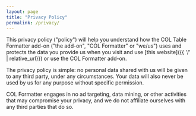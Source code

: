 ```yaml
---
layout: page
title: "Privacy Policy"
permalink: /privacy/
---
```


This privacy policy ("policy") will help you understand how the COL Table
Formatter add-on ("the add-on", "COL Formatter" or "we/us") uses and protects
the data you provide us when you visit and use [this
website]({{ '/' | relative_url}}) or use the COL Formatter add-on.

The privacy policy is simple: no personal data shared with us will be
given to any third party, under any circumstances. Your data will also
never be used by us for any purpose without specific permission.

COL Formatter engages in no ad targeting, data mining, or other activities
that may compromise your privacy, and we do not affiliate ourselves with
any third parties that do so.
